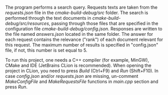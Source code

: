 The program performs a search query. Requests texts are taken from the _requests.json_ file in the _cmake-build-debug/src_ folder.
The search is performed through the text documents in _cmake-build-debug/src/resources_, passing through those files that are specified in the configuration file _cmake-build-debug/config.json_.
Responses are written to the file named _answers.json_ located in the same folder. The answer for each request contains the relevance ("rank") of each document relevant for this request.
The maximum number of results is specified in "config.json" file, if not, this number is set equal to 5.

To run this project, one needs a C++ compiler (for example, MinGW), CMake and IDE (JetBrains CLion is recommended).
When opening the project in CLion, you need to press _Build_ (Ctrl+F9) and _Run_ (Shift+F10).
In case _config.json_ and/or _requests.json_ are missing, un-comment _MakeConfigFile_ and _MakeRequestsFile_ functions in _main.cpp_ section and press _Run_.